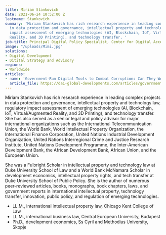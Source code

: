 ```yaml
---
title: Miriam Stankovich
date: 2021-06-24 10:52:00 Z
lastname: Stankovich
summary: 'Miriam Stankovich has rich research experience in leading complex projects
  in data protection and governance, intellectual property and technology law, regulatory
  impact assessment of emerging technologies (AI, Blockchain, IoT, Virtual/Augmented
  Reality, and 3D Printing), and technology transfer. '
job-title: Principal Digital Policy Specialist, Center for Digital Acceleration
image: "/uploads/Mimi.jpg"
solutions:
- Digital Development
- Ditital Strategy and Advisory
regions:
- Worldwide
articles:
- name: 'Government-Run Digital Tools to Combat Corruption: Can They Work?'
  article_file: https://dai-global-developments.com/articles/government-run-digital-tools-to-combat-corruption-can-they-work/
---
```


Miriam Stankovich has rich research experience in leading complex projects in data protection and governance, intellectual property and technology law, regulatory impact assessment of emerging technologies (AI, Blockchain, IoT, Virtual/Augmented Reality, and 3D Printing), and technology transfer. She has also served as a senior legal and policy advisor for major international organizations such as the International Telecommunication Union, the World Bank, World Intellectual Property Organization, the International Finance Corporation, United Nations Industrial Development Organization, United Nations Interregional Crime and Justice Research Institute, United Nations Development Programme, the Inter-American Development Bank, the African Development Bank, African Union, and the European Union. 

She was a Fulbright Scholar in intellectual property and technology law at Duke University School of Law and a World Bank McNamara Scholar in development economics, intellectual property rights, and tech transfer at Duke University School of Public Policy. She is the author of numerous peer-reviewed articles, books, monographs, book chapters, laws, and government reports in international intellectual property, technology transfer, innovation, public policy, and regulation of emerging technologies. 

* LL.M., international intellectual property law, Chicago Kent College of Law
* LL.M., international business law, Central European University, Budapest
* Ph.D., development economics, Ss Cyril and Methodius University, Skopje